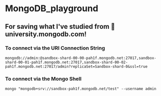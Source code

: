 # MongoDB_playground
## For saving what I've studied from :leaves:**university.mongodb.com**! 

### To connect via the URI Connection String
```
mongodb://admin:@sandbox-shard-00-00-pah1f.mongodb.net:27017,sandbox-shard-00-01-pah1f.mongodb.net:27017,sandbox-shard-00-02-pah1f.mongodb.net:27017/admin?replicaSet=Sandbox-shard-0&ssl=true
```


### To connect via the Mongo Shell
```
mongo "mongodb+srv://sandbox-pah1f.mongodb.net/test" --username admin
```
